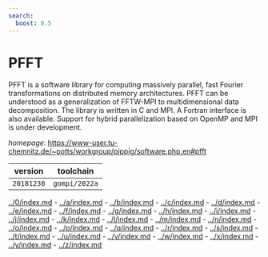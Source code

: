 ```yaml
---
search:
  boost: 0.5
---
```

# PFFT

PFFT is a software library for computing massively parallel, fast Fourier transformations on distributed memory architectures. PFFT can be understood as a generalization of FFTW-MPI to multidimensional data decomposition. The library is written in C and MPI. A Fortran interface is also available. Support for hybrid parallelization based on OpenMP and MPI is under development.

*homepage*: <https://www-user.tu-chemnitz.de/~potts/workgroup/pippig/software.php.en#pfft>

version | toolchain
--------|----------
``20181230`` | ``gompi/2022a``

[../0/index.md](0) - [../a/index.md](a) - [../b/index.md](b) - [../c/index.md](c) - [../d/index.md](d) - [../e/index.md](e) - [../f/index.md](f) - [../g/index.md](g) - [../h/index.md](h) - [../i/index.md](i) - [../j/index.md](j) - [../k/index.md](k) - [../l/index.md](l) - [../m/index.md](m) - [../n/index.md](n) - [../o/index.md](o) - [../p/index.md](p) - [../q/index.md](q) - [../r/index.md](r) - [../s/index.md](s) - [../t/index.md](t) - [../u/index.md](u) - [../v/index.md](v) - [../w/index.md](w) - [../x/index.md](x) - [../y/index.md](y) - [../z/index.md](z)

